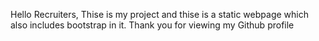 Hello Recruiters,
Thise is my project and thise is a static webpage which also includes  bootstrap in it.
Thank you for viewing my Github profile
